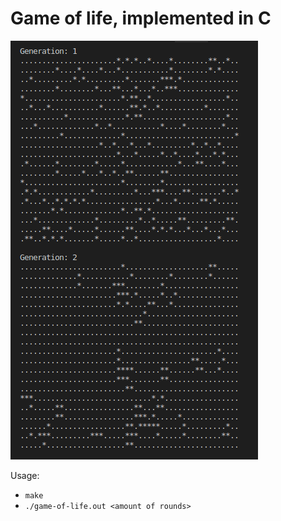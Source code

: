 # Game of life, implemented in C

![alt text](game-of-life.png)

Usage:

* `make`
* `./game-of-life.out <amount of rounds>`
